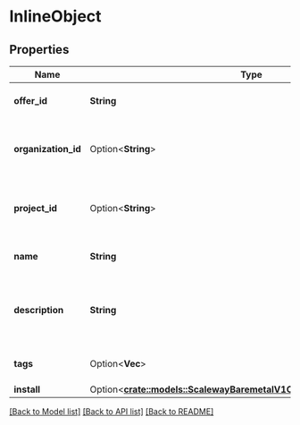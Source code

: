 # InlineObject

## Properties

Name | Type | Description | Notes
------------ | ------------- | ------------- | -------------
**offer_id** | **String** | Offer ID of the new server | 
**organization_id** | Option<**String**> | Organization ID with which the server will be created | [optional]
**project_id** | Option<**String**> | Project ID with which the server will be created | [optional]
**name** | **String** | Name of the server (≠hostname) | 
**description** | **String** | Description associated to the server, max 255 characters | 
**tags** | Option<**Vec<String>**> | Tags to associate to the server | [optional]
**install** | Option<[**crate::models::ScalewayBaremetalV1CreateServerRequestInstall**](scaleway.baremetal.v1.CreateServerRequest.Install.md)> |  | [optional]

[[Back to Model list]](../README.md#documentation-for-models) [[Back to API list]](../README.md#documentation-for-api-endpoints) [[Back to README]](../README.md)


